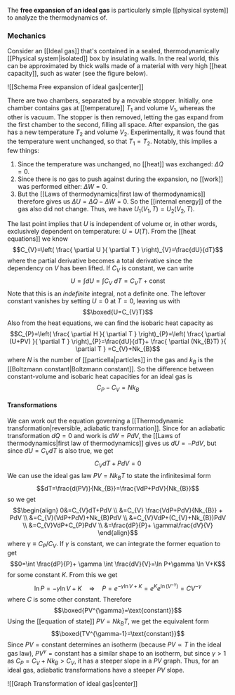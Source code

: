The **free expansion of an ideal gas** is particularly simple [[physical system]] to analyze the thermodynamics of.
### Mechanics
Consider an [[Ideal gas]] that's contained in a sealed, thermodynamically [[Physical system|isolated]] box by insulating walls. In the real world, this can be approximated by thick walls made of a material with very high [[heat capacity]], such as water (see the figure below).

![[Schema Free expansion of ideal gas|center]]


There are two chambers, separated by a movable stopper. Initially, one chamber contains gas at [[temperature]] $T_{1}$ and volume $V_{1}$, whereas the other is vacuum. The stopper is then removed, letting the gas expand from the first chamber to the second, filling all space. After expansion, the gas has a new temperature $T_{2}$ and volume $V_{2}$. Experimentally, it was found that the temperature went unchanged, so that $T_{1}=T_{2}$. Notably, this implies a few things:
1. Since the temperature was unchanged, no [[heat]] was exchanged: $\Delta Q=0$.
2. Since there is no gas to push against during the expansion, no [[work]] was performed either: $\Delta W=0$.
3. But the [[Laws of thermodynamics|first law of thermodynamics]] therefore gives us $\Delta U=\Delta Q-\Delta W=0$. So the [[internal energy]] of the gas also did not change. Thus, we have $U_{1}(V_{1},T)=U_{2}(V_{2},T)$.

The last point implies that $U$ is independent of volume or, in other words, exclusively dependent on temperature: $U=U(T)$. From the [[heat equations]] we know
$$C_{V}=\left( \frac{ \partial U }{ \partial T }  \right)_{V}=\frac{dU}{dT}$$
where the partial derivative becomes a total derivative since the dependency on $V$ has been lifted. If $C_{V}$ is constant, we can write
$$U=\int dU=\int C_{V}\ dT=C_{V}T+\text{const}$$
Note that this is an *indefinite* integral, not a definite one. The leftover constant vanishes by setting $U=0$ at $T=0$, leaving us with
$$\boxed{U=C_{V}T}$$
Also from the heat equations, we can find the isobaric heat capacity as
$$C_{P}=\left( \frac{ \partial H }{ \partial T }  \right)_{P}=\left( \frac{ \partial (U+PV) }{ \partial T }  \right)_{P}=\frac{dU}{dT}+ \frac{ \partial (Nk_{B}T) }{ \partial T } =C_{V}+Nk_{B}$$
where $N$ is the number of [[particella|particles]] in the gas and $k_{B}$ is the [[Boltzmann constant|Boltzmann constant]]. So the difference between constant-volume and isobaric heat capacities for an ideal gas is
$$C_{P}-C_{V}=Nk_{B}$$
#### Transformations
We can work out the equation governing a [[Thermodynamic transformation|reversible, adiabatic transformation]]. Since for an adiabatic transformation $dQ=0$ and work is $dW=PdV$, the [[Laws of thermodynamics|first law of thermodynamics]] gives us $dU=-PdV$, but since $dU=C_{V}dT$ is also true, we get
$$C_{V}dT+PdV=0$$
We can use the ideal gas law $PV=Nk_{B}T$ to state the infinitesimal form
$$dT=\frac{d(PV)}{Nk_{B}}=\frac{VdP+PdV}{Nk_{B}}$$
so we get
$$\begin{align}
0&=C_{V}dT+PdV \\
&=C_{V} \frac{VdP+PdV}{Nk_{B}} + PdV \\
&=C_{V}(VdP+PdV)+Nk_{B}PdV \\
&=C_{V}VdP+(C_{V}+Nk_{B})PdV \\
&=C_{V}VdP+C_{P}PdV \\
&=\frac{dP}{P}+ \gamma\frac{dV}{V}
\end{align}$$
where $\gamma\equiv C_{P}/C_{V}$. If $\gamma$ is constant, we can integrate the former equation to get
$$0=\int \frac{dP}{P}+ \gamma \int \frac{dV}{V}=\ln P+\gamma \ln V+K$$
for some constant $K$. From this we get
$$\ln P=-\gamma \ln V+K\quad\Rightarrow \quad P=e^{-\gamma \ln V+K}=e^{K}e^{\ln (V^{-\gamma})}=CV^{-\gamma}$$
where $C$ is some other constant. Therefore
$$\boxed{PV^{\gamma}=\text{constant}}$$
Using the [[equation of state]] $PV=Nk_{B}T$, we get the equivalent form
$$\boxed{TV^{\gamma-1}=\text{constant}}$$
Since $PV=\text{constant}$ determines an isotherm (because $PV\propto T$ in the ideal gas law), $PV^{\gamma}=\text{constant}$ has a similar shape to an isotherm, but since $\gamma>1$ as $C_{P}=C_{V}+Nk_{B}>C_{V}$, it has a steeper slope in a $PV$ graph. Thus, for an ideal gas, adiabatic transformations have a steeper $PV$ slope.

![[Graph Transformation of ideal gas|center]]

